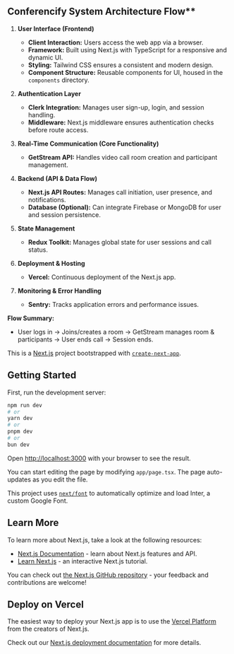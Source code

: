 
## Conferencify System Architecture Flow**

1. **User Interface (Frontend)**
   - **Client Interaction:** Users access the web app via a browser.
   - **Framework:** Built using Next.js with TypeScript for a responsive and dynamic UI.
   - **Styling:** Tailwind CSS ensures a consistent and modern design.
   - **Component Structure:** Reusable components for UI, housed in the `components` directory.

2. **Authentication Layer**
   - **Clerk Integration:** Manages user sign-up, login, and session handling.
   - **Middleware:** Next.js middleware ensures authentication checks before route access.

3. **Real-Time Communication (Core Functionality)**
   - **GetStream API:** Handles video call room creation and participant management.

4. **Backend (API & Data Flow)**
   - **Next.js API Routes:** Manages call initiation, user presence, and notifications.
   - **Database (Optional):** Can integrate Firebase or MongoDB for user and session persistence.

5. **State Management**
   - **Redux Toolkit:** Manages global state for user sessions and call status.

6. **Deployment & Hosting**
   - **Vercel:** Continuous deployment of the Next.js app.

7. **Monitoring & Error Handling**
   - **Sentry:** Tracks application errors and performance issues.

**Flow Summary:**
- User logs in → Joins/creates a room → GetStream manages room & participants → User ends call → Session ends.



This is a [Next.js](https://nextjs.org/) project bootstrapped with [`create-next-app`](https://github.com/vercel/next.js/tree/canary/packages/create-next-app).

## Getting Started

First, run the development server:

```bash
npm run dev
# or
yarn dev
# or
pnpm dev
# or
bun dev
```

Open [http://localhost:3000](http://localhost:3000) with your browser to see the result.

You can start editing the page by modifying `app/page.tsx`. The page auto-updates as you edit the file.

This project uses [`next/font`](https://nextjs.org/docs/basic-features/font-optimization) to automatically optimize and load Inter, a custom Google Font.

## Learn More

To learn more about Next.js, take a look at the following resources:

- [Next.js Documentation](https://nextjs.org/docs) - learn about Next.js features and API.
- [Learn Next.js](https://nextjs.org/learn) - an interactive Next.js tutorial.

You can check out [the Next.js GitHub repository](https://github.com/vercel/next.js/) - your feedback and contributions are welcome!

## Deploy on Vercel

The easiest way to deploy your Next.js app is to use the [Vercel Platform](https://vercel.com/new?utm_medium=default-template&filter=next.js&utm_source=create-next-app&utm_campaign=create-next-app-readme) from the creators of Next.js.

Check out our [Next.js deployment documentation](https://nextjs.org/docs/deployment) for more details.



